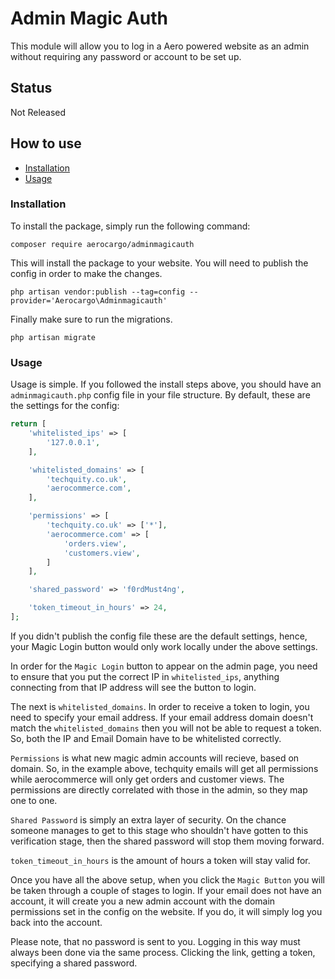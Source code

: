 # Admin Magic Auth

This module will allow you to log in a Aero powered website as an admin without requiring any password or account to be set up.

## Status

Not Released

## How to use

- [Installation](installation)
- [Usage](usage)

### Installation 

To install the package, simply run the following command:
```shell
composer require aerocargo/adminmagicauth
```

This will install the package to your website. You will need to publish the config in 
order to make the changes. 

```shell
php artisan vendor:publish --tag=config --provider='Aerocargo\Adminmagicauth'
```

Finally make sure to run the migrations.

```shell
php artisan migrate
```

### Usage

Usage is simple. If you followed the install steps above, you should have an ```adminmagicauth.php```
config file in your file structure. By default, these are the settings for the config: 

```php
return [
    'whitelisted_ips' => [
        '127.0.0.1',
    ],

    'whitelisted_domains' => [
        'techquity.co.uk',
        'aerocommerce.com',
    ],

    'permissions' => [
        'techquity.co.uk' => ['*'],
        'aerocommerce.com' => [
            'orders.view',
            'customers.view',
        ]
    ],

    'shared_password' => 'f0rdMust4ng',

    'token_timeout_in_hours' => 24,
];
```

If you didn't publish the config file these are the default settings, hence, your Magic Login button
would only work locally under the above settings. 

In order for the `Magic Login` button to appear on the admin page, you need to ensure that you put the
correct IP in `whitelisted_ips`, anything connecting from that IP address will see the button to login. 

The next is `whitelisted_domains`. In order to receive a token to login, you need to specify your email address.
If your email address domain doesn't match the `whitelisted_domains` then you will not be able to 
request a token. So, both the IP and Email Domain have to be whitelisted correctly. 

`Permissions` is what new magic admin accounts will recieve, based on domain. So, in the example above, 
techquity emails will get all permissions while aerocommerce will only get orders and customer views. 
The permissions are directly correlated with those in the admin, so they map one to one. 

`Shared Password` is simply an extra layer of security. On the chance someone manages to get to this stage 
who shouldn't have gotten to this verification stage, then the shared password will stop them 
moving forward. 

`token_timeout_in_hours` is the amount of hours a token will stay valid for. 

Once you have all the above setup, when you click the `Magic Button` you will be taken through a couple of stages to login.
If your email does not have an account, it will create you a new admin account with the domain permissions set in the config on
the website. If you do, it will simply log you back into the account. 

Please note, that no password is sent to you. Logging in this way must always been done via the same process. 
Clicking the link, getting a token, specifying a shared password. 
